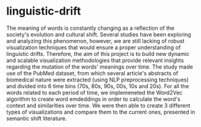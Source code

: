 # linguistic-drift
The meaning of words is constantly changing as a reflection of the society's evolution and cultural shift. Several studies have been exploring and analyzing this phenomenon, however, we are still lacking of robust visualization techniques that would ensure a proper understanding of linguistic drifts. Therefore, the aim of this project is to build new dynamic and scalable visualization methodologies that provide relevant insights regarding the mutation of the words' meanings over time. 
The study made use of the PubMed dataset, from which several article's abstracts of biomedical nature were extracted (using NLP preprocessing techniques) and divided into 6 time bins (70s, 80s, 90s, 00s, 10s and 20s). For all the words related to each period of time, we implemeneted the Word2Vec algorithm to create word emdeddings in order to calculate the word's context and similarities over time.
We were then able to create 3 different types of visualizations and compare them to the current ones, presented in semantic shift literature.
